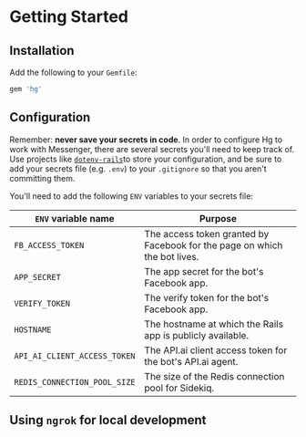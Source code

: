 # Getting Started

## Installation

Add the following to your `Gemfile`:

```ruby
gem 'hg'
```

## Configuration

Remember: **never save your secrets in code**. In order to configure Hg to work with Messenger, there are several secrets you'll need to keep track of. Use projects like [`dotenv-rails`](https://github.com/bkeepers/dotenv)to store your configuration, and be sure to add your secrets file \(e.g. `.env`\) to your `.gitignore` so that you aren't committing them.

You'll need to add the following `ENV` variables to your secrets file:

|`ENV` variable name|Purpose|
|-----------------------------|--------------------------------------------------------------------------|
|`FB_ACCESS_TOKEN`            | The access token granted by Facebook for the page on which the bot lives.|
|`APP_SECRET`                 | The app secret for the bot's Facebook app.                               |
|`VERIFY_TOKEN`               | The verify token for the bot's Facebook app.                             |
|`HOSTNAME`                   | The hostname at which the Rails app is publicly available.               |
|`API_AI_CLIENT_ACCESS_TOKEN` | The API.ai client access token for the bot's API.ai agent.               |
|`REDIS_CONNECTION_POOL_SIZE` | The size of the Redis connection pool for Sidekiq.                       |


## Using `ngrok` for local development
